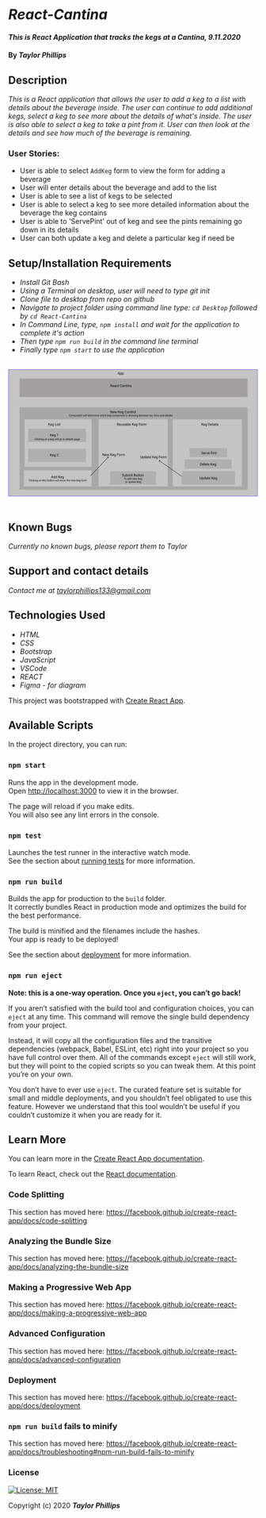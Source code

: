 # _React-Cantina_

#### _This is React Application that tracks the kegs at a Cantina, 9.11.2020_

#### By _**Taylor Phillips**_

## Description

_This is a React application that allows the user to add a keg to a list with details about the beverage inside.  The user can continue to add additional kegs, select a keg to see more about the details of what's inside.  The user is also able to select a keg to take a pint from it.  User can then look at the details and see how much of the beverage is remaining._

### User Stories:

* User is able to select `AddKeg` form to view the form for adding a beverage
* User will enter details about the beverage and add to the list
* User is able to see a list of kegs to be selected
* User is able to select a keg to see more detailed information about the beverage the keg contains
* User is able to 'ServePint' out of keg and see the pints remaining go down in its details
* User can both update a keg and delete a particular keg if need be

## Setup/Installation Requirements

* _Install Git Bash_
* _Using a Terminal on desktop, user will need to type git init_
* _Clone file to desktop from repo on github_
* _Navigate to project folder using command line type: `cd Desktop` followed by `cd React-Cantina`_
* _In Command Line, type, `npm install` and wait for the application to complete it's action_
* _Then type `npm run build` in the command line terminal_
* _Finally type `npm start` to use the application_

<br>
<!-- This is my diagram, to move wherever I need it in my readme: -->
<img src="./src/React-Cantina-Diagram.png"
     alt="React Cantina Diagram"
     style="margin-right: 10px; width: 1000px" />
<br>
<br>


## Known Bugs

_Currently no known bugs, please report them to Taylor_

## Support and contact details

_Contact me at <taylorphillips133@gmail.com>_

## Technologies Used

* _HTML_
* _CSS_
* _Bootstrap_
* _JavaScript_
* _VSCode_
* _REACT_
* _Figma - for diagram_



This project was bootstrapped with [Create React App](https://github.com/facebook/create-react-app).

## Available Scripts

In the project directory, you can run:

### `npm start`

Runs the app in the development mode.<br />
Open [http://localhost:3000](http://localhost:3000) to view it in the browser.

The page will reload if you make edits.<br />
You will also see any lint errors in the console.

### `npm test`

Launches the test runner in the interactive watch mode.<br />
See the section about [running tests](https://facebook.github.io/create-react-app/docs/running-tests) for more information.

### `npm run build`

Builds the app for production to the `build` folder.<br />
It correctly bundles React in production mode and optimizes the build for the best performance.

The build is minified and the filenames include the hashes.<br />
Your app is ready to be deployed!

See the section about [deployment](https://facebook.github.io/create-react-app/docs/deployment) for more information.

### `npm run eject`

**Note: this is a one-way operation. Once you `eject`, you can’t go back!**

If you aren’t satisfied with the build tool and configuration choices, you can `eject` at any time. This command will remove the single build dependency from your project.

Instead, it will copy all the configuration files and the transitive dependencies (webpack, Babel, ESLint, etc) right into your project so you have full control over them. All of the commands except `eject` will still work, but they will point to the copied scripts so you can tweak them. At this point you’re on your own.

You don’t have to ever use `eject`. The curated feature set is suitable for small and middle deployments, and you shouldn’t feel obligated to use this feature. However we understand that this tool wouldn’t be useful if you couldn’t customize it when you are ready for it.

## Learn More

You can learn more in the [Create React App documentation](https://facebook.github.io/create-react-app/docs/getting-started).

To learn React, check out the [React documentation](https://reactjs.org/).

### Code Splitting

This section has moved here: https://facebook.github.io/create-react-app/docs/code-splitting

### Analyzing the Bundle Size

This section has moved here: https://facebook.github.io/create-react-app/docs/analyzing-the-bundle-size

### Making a Progressive Web App

This section has moved here: https://facebook.github.io/create-react-app/docs/making-a-progressive-web-app

### Advanced Configuration

This section has moved here: https://facebook.github.io/create-react-app/docs/advanced-configuration

### Deployment

This section has moved here: https://facebook.github.io/create-react-app/docs/deployment

### `npm run build` fails to minify

This section has moved here: https://facebook.github.io/create-react-app/docs/troubleshooting#npm-run-build-fails-to-minify

### License

[![License: MIT](https://img.shields.io/badge/License-MIT-yellow.svg)](https://opensource.org/licenses/MIT)

Copyright (c) 2020 **_Taylor Phillips_**